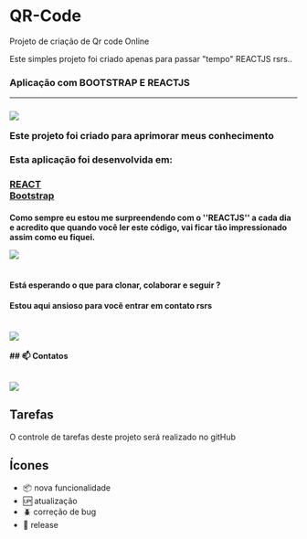 # QR-Code
Projeto de criação de Qr code Online

Este simples projeto foi criado apenas para passar "tempo" REACTJS rsrs..

<h3>Aplicação com BOOTSTRAP E REACTJS<hr><h3>

<img src="https://media.giphy.com/media/fu3budr0YfwuWSahZw/giphy.gif" /><br>

Este projeto foi criado para aprimorar meus conhecimento</b></br> 

<h3>Esta aplicação foi desenvolvida em:<h3>

[REACT](https://developer.mozilla.org/pt-BR/docs/Web/REACT)<br>
[Bootstrap](https://www.homehost.com.br/blog/tutoriais/o-que-e-bootstrap/)

<h4>Como sempre eu estou me surpreendendo com o ''REACTJS'' a cada dia<br>
 e acredito que quando você ler este código, vai ficar tão impressionado assim como eu fiquei.<br>

<img src="https://media.giphy.com/media/fWfowxJtHySJ0SGCgN/giphy.gif" /><br><br>
<h4>Está esperando o que para clonar, colaborar e seguir ?</h4>
<h4>Estou aqui ansioso para você entrar em contato rsrs<h4><br>
<img src="https://media.giphy.com/media/xUySTwvLU2wwPqOtsk/giphy.gif" /><br><br>
 ## 📫 Contatos <br><br>



[<img src="https://img.shields.io/badge/linkedin-%230077B5.svg?&style=for-the-badge&logo=linkedin&logoColor=white" />](https://www.linkedin.com/in/pedro-henrique-b09b64206/)
## Tarefas

O controle de tarefas deste projeto será realizado no gitHub

## Ícones

- :package: nova funcionalidade
- :up: atualização
- :beetle: correção de bug
- :checkered_flag: release
